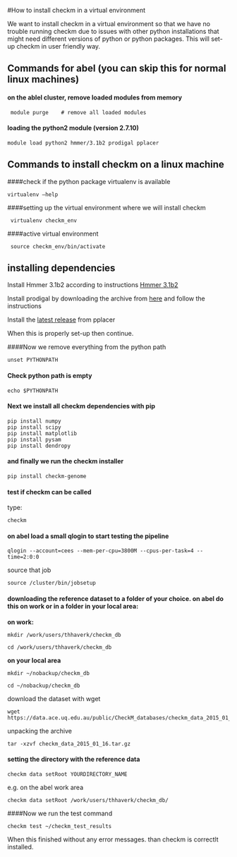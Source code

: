 #How to install checkm in a virtual environment

We want to install checkm in a virtual environment so that we have no trouble running checkm due to issues with other python installations that might need different versions of python or python packages.
This will set-up checkm in user friendly way.

## Commands for abel (you can skip this for normal linux machines)

#### on the ablel cluster, remove loaded modules from memory
```
 module purge    # remove all loaded modules
```
#### loading the python2 module (version 2.7.10)
```
module load python2 hmmer/3.1b2 prodigal pplacer
```

## Commands to install checkm on a linux machine
####check if the python package virtualenv is available
```
virtualenv —help
```
####setting up the virtual environment where we will install checkm
```
 virtualenv checkm_env
```
####active virtual environment
```
 source checkm_env/bin/activate
```

## installing dependencies
Install Hmmer 3.1b2 according to instructions
[Hmmer 3.1b2](http://eddylab.org/software/hmmer3/3.1b2/hmmer-3.1b2-macosx-intel.tar.gz)

Install prodigal by downloading the archive from [here](https://github.com/hyattpd/Prodigal) and follow the instructions

Install the [latest release](http://matsen.fhcrc.org/pplacer/) from pplacer 

When this is properly set-up then continue.


####Now we remove everything from the python path
```
unset PYTHONPATH
```

#### Check python path is empty
```
echo $PYTHONPATH
```

#### Next we install all checkm dependencies with pip
```
pip install numpy
pip install scipy
pip install matplotlib
pip install pysam
pip install dendropy
```
#### and finally we run the checkm installer
```
pip install checkm-genome
```

#### test if checkm can be called
type:
```
checkm
```

#### on abel load a small qlogin to start testing the pipeline

```
qlogin --account=cees --mem-per-cpu=3800M --cpus-per-task=4 --time=2:0:0
```

source that job
```
source /cluster/bin/jobsetup
```

#### downloading the reference dataset to a folder of your choice. on abel do this on work or in a folder in your local area:

**on work:**

```
mkdir /work/users/thhaverk/checkm_db

cd /work/users/thhaverk/checkm_db
```
**on your local area**

```
mkdir ~/nobackup/checkm_db

cd ~/nobackup/checkm_db
```

download the dataset with wget

```
wget https://data.ace.uq.edu.au/public/CheckM_databases/checkm_data_2015_01_16.tar.gz
```
unpacking the archive

```
tar -xzvf checkm_data_2015_01_16.tar.gz
```

#### setting the directory with the reference data

```
checkm data setRoot YOURDIRECTORY_NAME
```
e.g. on the abel work area

```
checkm data setRoot /work/users/thhaverk/checkm_db/
```

####Now we run the test command

```
checkm test ~/checkm_test_results
```

When this finished without any error messages. than checkm is correctlt installed.
